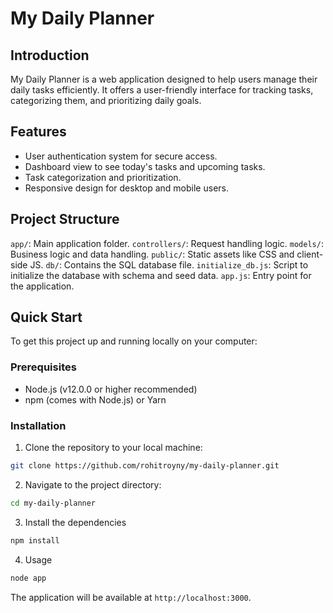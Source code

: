 # My Daily Planner

## Introduction
My Daily Planner is a web application designed to help users manage their daily tasks efficiently. It offers a user-friendly interface for tracking tasks, categorizing them, and prioritizing daily goals.

## Features
- User authentication system for secure access.
- Dashboard view to see today's tasks and upcoming tasks.
- Task categorization and prioritization.
- Responsive design for desktop and mobile users.

## Project Structure
`app/`: Main application folder.
`controllers/`: Request handling logic.
`models/`: Business logic and data handling.
`public/`: Static assets like CSS and client-side JS.
`db/`: Contains the SQL database file.
`initialize_db.js`: Script to initialize the database with schema and seed data.
`app.js`: Entry point for the application.

## Quick Start
To get this project up and running locally on your computer:

### Prerequisites
- Node.js (v12.0.0 or higher recommended)
- npm (comes with Node.js) or Yarn

### Installation
1. Clone the repository to your local machine:
```bash
git clone https://github.com/rohitroyny/my-daily-planner.git
```

2. Navigate to the project directory:
```bash
cd my-daily-planner
```

3. Install the dependencies
```bash
npm install
```

4. Usage
```bash
node app
```

The application will be available at `http://localhost:3000`.
